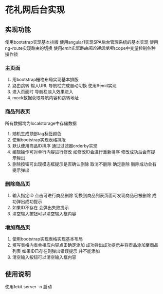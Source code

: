 # 花礼网后台实现
## 实现功能

使用bootstrap实现基本排版
使用angular1实现SPA后台管理系统的基本实现
使用ng-route实现路由的切换
使用$emit实现路由间的通信
使用$scope中变量控制各种操作锁

### 主页面

1. 用bootstrap栅格布局实现基本排版
2. 路由跳转 输入URL 导航栏完成自动切换 使用$emit实现
3. 进入页面时 导航栏淡入效果进入
4. mock数据获取导航内容和跳转地址

### 商品列表页
所有数据均为localstorage中存储数据

1. 随机生成顶部tag标签颜色
2. 使用bootstrap实现表格排版
3. 默认使用商品ID排序 通过过滤器orderby实现
4. 编辑操作可对单行内容进行修改 如修改ID会进行重新排序 修改成功后会有提示弹出
5. 删除按钮可出现模态框提示是否确认删除 取消不删除 确定删除 删除成功会有提示弹出

### 删除商品页
1. 输入指定ID 点击可进行商品删除 切换到商品列表页面可发现商品已被删除 成功弹出成功提示
2. 如果ID不存在 会弹出失败提示
3. 清空输入按钮可以清空输入框内容

### 增加商品页
1. 使用bootstrap实现表格实现基本布局
2. 填写表格内表单相应内容点击确定添加 成功弹出成功提示并将商品添加至商品列表 如果ID已存在则弹出错误提示 并不能添加
3. 清空输入按钮可以清空输入框内容 

## 使用说明
使用fekit server -n 启动